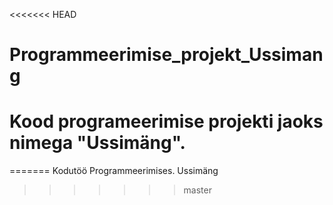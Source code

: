 <<<<<<< HEAD
# Programmeerimise_projekt_Ussimang
# Kood programeerimise projekti jaoks nimega "Ussimäng".


=======
Kodutöö Programmeerimises. Ussimäng
>>>>>>> master




















